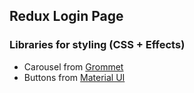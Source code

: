 ## Redux Login Page

### Libraries for styling (CSS + Effects)
- Carousel from [Grommet](https://grommet.io/docs/carousel)
- Buttons from [Material UI](https://material-ui.com/demos/buttons/)
